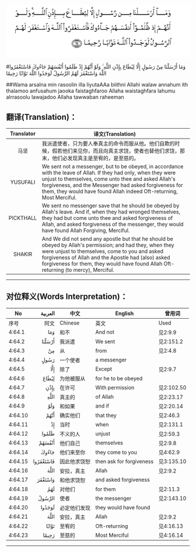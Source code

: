 ![004:064](images/004_064.gif)

#وَمَا أَرْسَلْنَا مِنْ رَسُولٍ إِلَّا لِيُطَاعَ بِإِذْنِ اللَّهِ ۚ وَلَوْ أَنَّهُمْ إِذْ ظَلَمُوا أَنْفُسَهُمْ جَاءُوكَ فَاسْتَغْفَرُوا اللَّهَ وَاسْتَغْفَرَ لَهُمُ الرَّسُولُ لَوَجَدُوا اللَّهَ تَوَّابًا رَحِيمًا 

##Wama arsalna min rasoolin illa liyutaAAa biithni Allahi walaw annahum ith thalamoo anfusahum jaooka faistaghfaroo Allaha waistaghfara lahumu alrrasoolu lawajadoo Allaha tawwaban raheeman 

## 翻译(Translation)：

| Translator | 译文(Translation)                                            |
| :--------: | ------------------------------------------------------------ |
|    马坚    | 我派遣使者，只为要人奉真主的命令而服从他。他们自欺的时候，假若他们来见你，而且向真主求饶，使者也替他们求饶，那末，他们必发现真主是至宥的，是至慈的。 |
|  YUSUFALI  | We sent not a messenger, but to be obeyed, in accordance with the leave of Allah. If they had only, when they were unjust to themselves, come unto thee and asked Allah's forgiveness, and the Messenger had asked forgiveness for them, they would have found Allah indeed Oft-returning, Most Merciful. |
| PICKTHALL  | We sent no messenger save that he should be obeyed by Allah's leave. And if, when they had wronged themselves, they had but come unto thee and asked forgiveness of Allah, and asked forgiveness of the messenger, they would have found Allah Forgiving, Merciful. |
|   SHAKIR   | And We did not send any apostle but that he should be obeyed by Allah's permission; and had they, when they were unjust to themselves, come to you and asked forgiveness of Allah and the Apostle had (also) asked forgiveness for them, they would have found Allah Oft-returning (to mercy), Merciful. |

---

## 对位释义(Words Interpretation)：

| No   | العربية | 中文    | English | 曾用词 |
| ---- | ------: | ------- | ------- | ------ |
| 序号 |    阿文 | Chinese | 英文    | Used   |
| 4:64.1  | وَمَا       | 和不         | And not                  | 见2:9.9    |
| 4:64.2  | أَرْسَلْنَا    | 我派遣       | We sent                  | 见2:151.2  |
| 4:64.3  | مِنْ        | 从           | from                     | 见2:4.8    |
| 4:64.4  | رَسُولٍ      | 一个使者     | a messenger              |            |
| 4:64.5  | إِلَّا       | 除了         | Except                   | 见2:9.7    |
| 4:64.6  | لِيُطَاعَ     | 为他被服从   | for he to be obeyed      |            |
| 4:64.7  | بِإِذْنِ      | 在许可       | With permission          | 见2:102.50 |
| 4:64.8  | اللَّهِ      | 真主的       | of Allah                 | 见2:23.17  |
| 4:64.9  | وَلَوْ       | 和如果       | and if                   | 见2:20.14  |
| 4:64.10 | أَنَّهُمْ      | 确实他们     | that they                | 见2:46.3   |
| 4:64.11 | إِذْ        | 当时         | when                     | 见2:131.1  |
| 4:64.12 | ظَلَمُوا     | 不义的人     | unjust                   | 见2:59.3   |
| 4:64.13 | أَنْفُسَهُمْ    | 他们自己     | themselves               | 见2:9.8    |
| 4:64.14 | جَاءُوكَ     | 他们来至你   | they come to you         | 见4:62.9   |
| 4:64.15 | فَاسْتَغْفَرُوا | 因此他求饶恕 | then ask for forgiveness | 见3:135.10 |
| 4:64.16 | اللَّهَ      | 安拉，真主   | Allah                    | 见2:9.2 |
| 4:64.17 | وَاسْتَغْفَرَ   | 和他求饶恕   | and asked forgiveness    |            |
| 4:64.18 | لَهُمُ       | 对他们       | for them                 | 见2:11.3   |
| 4:64.19 | الرَّسُولُ    | 使者         | the messenger            | 见2:143.10 |
| 4:64.20 | لَوَجَدُوا    | 必定他们发现 | they would have found    |            |
| 4:64.21 | اللَّهَ      | 安拉，真主   | Allah                    | 见2:9.2 |
| 4:64.22 | تَوَّابًا     | 至宥的       | Oft-returning            | 见4:16.13  |
| 4:64.23 | رَحِيمًا     | 至慈的       | Most Merciful            | 见4:16.14  |

---
